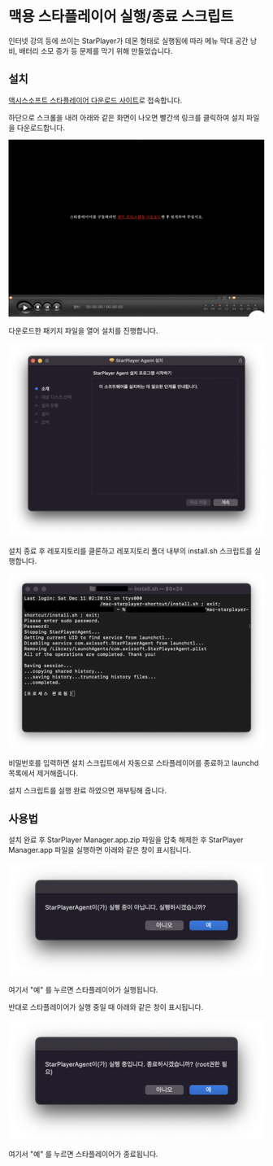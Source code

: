 # 맥용 스타플레이어 실행/종료 스크립트

인터넷 강의 등에 쓰이는 StarPlayer가 데몬 형태로 실행됨에 따라 메뉴 막대 공간 낭비, 배터리 소모 증가 등 문제를 막기 위해 만들었습니다.

## 설치

[액시스소프트 스타플레이어 다운로드 사이트](https://www.axissoft.co.kr/solution_test_starplayer.php)로 접속합니다.

하단으로 스크롤을 내려 아래와 같은 화면이 나오면 빨간색 링크를 클릭하여 설치 파일을 다운로드합니다.

<img src="./images/img1.png">

다운로드한 패키지 파일을 열어 설치를 진행합니다.

<img src="./images/img2.png">

설치 종료 후 레포지토리를 클론하고 레포지토리 폴더 내부의 install.sh 스크립트를 실행합니다.

<img src="./images/img3.png">

비밀번호를 입력하면 설치 스크립트에서 자동으로 스타플레이어를 종료하고 launchd 목록에서 제거해줍니다. 

설치 스크립트를 실행 완료 하였으면 재부팅해 줍니다.

## 사용법

설치 완료 후 StarPlayer Manager.app.zip 파일을 압축 해제한 후 StarPlayer Manager.app 파일을 실행하면 아래와 같은 창이 표시됩니다.

<img src="./images/img4.png">

여기서 "예" 를 누르면 스타플레이어가 실행됩니다.

반대로 스타플레이어가 실행 중일 때 아래와 같은 창이 표시됩니다.

<img src="./images/img5.png">

여기서 "예" 를 누르면 스타플레이어가 종료됩니다.